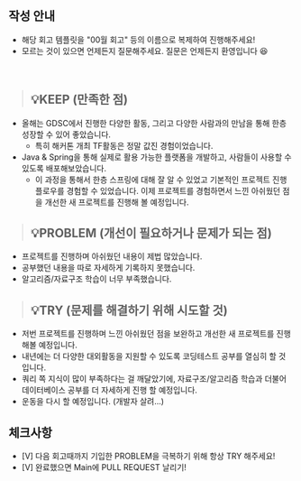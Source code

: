 ## 작성 안내

- 해당 회고 템플릿을 "00월 회고" 등의 이름으로 복제하여 진행해주세요!
- 모르는 것이 있으면 언제든지 질문해주세요. 질문은 언제든지 환영입니다 😆

<br>

> ## 💡KEEP (만족한 점)

- 올해는 GDSC에서 진행한 다양한 활동, 그리고 다양한 사람과의 만남을 통해 한층 성장할 수 있어 좋았습니다.
  - 특히 해커톤 개최 TF활동은 정말 값진 경험이었습니다.
- Java & Spring을 통해 실제로 활용 가능한 플랫폼을 개발하고, 사람들이 사용할 수 있도록 배포해보았습니다.
  - 이 과정을 통해서 한층 스프링에 대해 잘 알 수 있었고 기본적인 프로젝트 진행 플로우를 경험할 수 있었습니다. 이제 프로젝트를 경험하면서 느낀 아쉬웠던 점을 개선한 새 프로젝트를 진행해 볼 예정입니다.

> ## 💡PROBLEM (개선이 필요하거나 문제가 되는 점)

- 프로젝트를 진행하며 아쉬웠던 내용이 제법 많았습니다.
- 공부했던 내용을 따로 자세하게 기록하지 못했습니다.
- 알고리즘/자료구조 학습이 너무 부족했습니다.

> ## 💡TRY (문제를 해결하기 위해 시도할 것)

- 저번 프로젝트를 진행하며 느낀 아쉬웠던 점을 보완하고 개선한 새 프로젝트를 진행해볼 예정입니다.
- 내년에는 더 다양한 대외활동을 지원할 수 있도록 코딩테스트 공부를 열심히 할 것 입니다.
- 쿼리 쪽 지식이 많이 부족하다는 걸 깨달았기에, 자료구조/알고리즘 학습과 더불어 데이터베이스 공부를 더 자세하게 진행 할 예정입니다.
- 운동을 다시 할 예정입니다. (개발자 살려...)

## 체크사항

- [V] 다음 회고때까지 기입한 PROBLEM을 극복하기 위해 항상 TRY 해주세요!
- [V] 완료했으면 Main에 PULL REQUEST 날리기!
